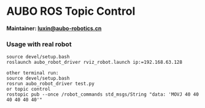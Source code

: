 # AUBO ROS Topic Control
**Maintainer: luxin@aubo-robotics.cn**
### Usage with real robot
```
source devel/setup.bash
roslaunch aubo_robot_driver rviz_robot.launch ip:=192.168.63.128

other terminal run:
source devel/setup.bash
rosrun aubo_robot_driver test.py
or topic control
rostopic pub --once /robot_commands std_msgs/String "data: 'MOVJ 40 40 40 40 40 40'"

```
